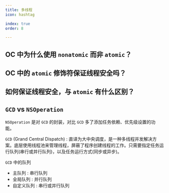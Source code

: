 ```yaml
---
title: 多线程
icon: hashtag

index: true
order: 8

---
```


## OC 中为什么使用 `nonatomic` 而非 `atomic`？

## OC 中的 `atomic` 修饰符保证线程安全吗？

## 如何保证线程安全，与 `atomic` 有什么区别？

## `GCD` vs `NSOperation`

  `NSOperation` 是对 `GCD` 的封装，对比 `GCD` 多了添加任务依赖、优先级设置的功能。
  
  `GCD` (Grand Central Dispatch) : 直译为大中央调度，是一种多线程并发解决方案。底层使用线程池来管理线程，屏蔽了程序创建线程的工作。只需要指定任务运行队列(串行或并行队列)，以及任务运行方式(同步或异步)。
  
  `GCD` 中的队列
   * 主队列 : 串行队列
   * 全局队列 : 并行队列
   * 自定义队列 : 串行或并行队列